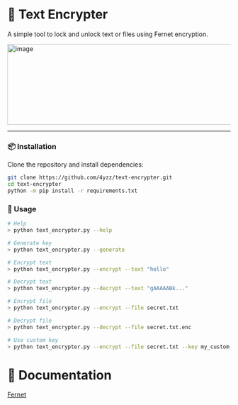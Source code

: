 # 🔐 Text Encrypter
A simple tool to lock and unlock text or files using Fernet encryption.

<img width="958" height="182" alt="image" src="https://github.com/user-attachments/assets/67f92a28-d404-4493-906e-6cefb0802830" />



---

### 📦 Installation
Clone the repository and install dependencies:

```bash
git clone https://github.com/4yzz/text-encrypter.git
cd text-encrypter
python -m pip install -r requirements.txt
```

### 🚀 Usage
```bash
# Help
> python text_encrypter.py --help

# Generate key
> python text_encrypter.py --generate

# Encrypt text
> python text_encrypter.py --encrypt --text "hello"

# Decrypt text
> python text_encrypter.py --decrypt --text "gAAAAABk..."

# Encrypt file
> python text_encrypter.py --encrypt --file secret.txt

# Decrypt file
> python text_encrypter.py --decrypt --file secret.txt.enc

# Use custom key
> python text_encrypter.py --encrypt --file secret.txt --key my_custom.key
```
# 📄 Documentation
[Fernet](https://cryptography.io/en/latest/fernet/)

